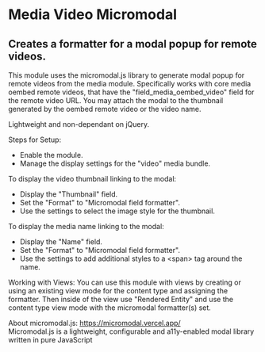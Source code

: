# Media Video Micromodal

## Creates a formatter for a modal popup for remote videos.

This module uses the micromodal.js library to generate modal popup for remote videos from the media module.  Specifically works with core media oembed remote videos, that have the "field_media_oembed_video" field for the remote video URL.  You may attach the modal to the thumbnail generated by the oembed remote video or the video name.

Lightweight and non-dependant on jQuery.

Steps for Setup:
- Enable the module.
- Manage the display settings for the "video" media bundle.

To display the video thumbnail linking to the modal:
- Display the "Thumbnail" field.
- Set the "Format" to "Micromodal field formatter".
- Use the settings to select the image style for the thumbnail.

To display the media name linking to the modal:
- Display the "Name" field.
- Set the "Format" to "Micromodal field formatter".
- Use the settings to add additional styles to a &lt;span&gt; tag around the name.

Working with Views:
You can use this module with views by creating or using an existing view mode for the content type and assigning the formatter.  Then inside of the view use "Rendered Entity" and use the content type view mode with the micromodal formatter(s) set.

About micromodal.js:
https://micromodal.vercel.app/  
Micromodal.js is a lightweight, configurable and a11y-enabled modal library written in pure JavaScript
